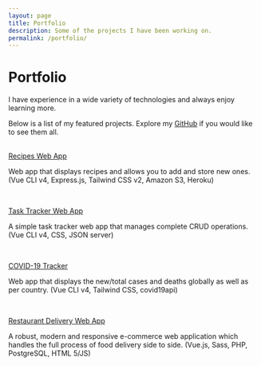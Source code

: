 ```yaml
---
layout: page
title: Portfolio
description: Some of the projects I have been working on.
permalink: /portfolio/
---
```


# Portfolio

I have experience in a wide variety of technologies and always enjoy learning more. 

Below is a list of my featured projects. Explore my [GitHub](https://www.github.com/sebasmoles/) if you would like to see them all. <br><br>

[Recipes Web App](https://github.com/sebasmoles/recipes-web-app) 

Web app that displays recipes and allows you to add and store new ones. (Vue CLI v4, Express.js, Tailwind CSS v2, Amazon S3, Heroku) 

<br>

[Task Tracker Web App](https://github.com/sebasmoles/task-tracker) 

A simple task tracker web app that manages complete CRUD operations. (Vue CLI v4, CSS, JSON server) 

<br>

[COVID-19 Tracker](https://github.com/sebasmoles/covid-tracker) 

Web app that displays the new/total cases and deaths globally as well as per country. (Vue CLI v4, Tailwind CSS, covid19api) 

<br>

[Restaurant Delivery Web App](https://github.com/sebasmoles/food-delivery-app) 

A robust, modern and responsive e-commerce web application which handles the full process of food delivery side to side. (Vue.js, Sass, PHP, PostgreSQL, HTML 5/JS) 